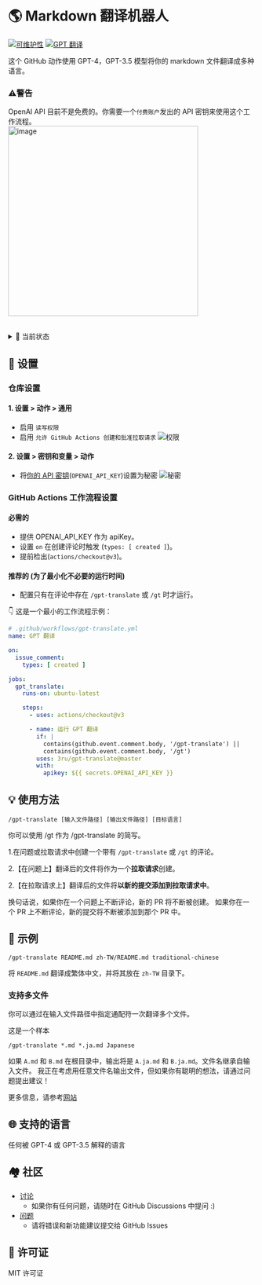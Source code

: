 # 🌎 Markdown 翻译机器人
[![可维护性](https://api.codeclimate.com/v1/badges/a13ea4f37913ba6ba570/maintainability)](https://codeclimate.com/github/3ru/gpt-translate/maintainability)
[![GPT 翻译](https://github.com/3ru/gpt-translate/actions/workflows/gpt-translate.yml/badge.svg)](https://github.com/3ru/gpt-translate/actions/workflows/gpt-translate.yml)

这个 GitHub 动作使用 GPT-4，GPT-3.5 模型将你的 markdown 文件翻译成多种语言。

### ⚠️**警告**
OpenAI API 目前不是免费的。你需要一个`付费账户`发出的 API 密钥来使用这个工作流程。  
<img width="387" alt="image" src="https://github.com/3ru/gpt-translate/assets/69892552/8c803edb-85ef-41ee-a4be-be52b3a30eba">

<br/>

<details><summary>🧐 当前状态</summary>
<p>

- 该动作支持翻译 **markdown(`.md`) 和 markdown-jsx(`.mdx`) 文件**。

- 命令只能由具有**对仓库有写权限的个人**执行。

这些限制防止了非信任方的 API 滥用。

</p>
</details> 

## 🔧 设置

### 仓库设置

#### 1. 设置 > 动作 > 通用

- 启用 `读写权限`
- 启用 `允许 GitHub Actions 创建和批准拉取请求`
  ![权限](https://user-images.githubusercontent.com/69892552/228692074-d8d009a8-9272-4023-97b1-3cbc637d5d84.jpg)

#### 2. 设置 > 密钥和变量 > 动作

- 将[你的 API 密钥](https://platform.openai.com/account/api-keys)(`OPENAI_API_KEY`)设置为秘密
  ![秘密](https://user-images.githubusercontent.com/69892552/228692421-22d7db33-4e32-4f28-b166-45b4d3ce2b11.jpg)


### GitHub Actions 工作流程设置

#### 必需的
- 提供 OPENAI_API_KEY 作为 apiKey。
- 设置 `on` 在创建评论时触发 (`types: [ created ]`)。
- 提前检出(`actions/checkout@v3`)。

#### 推荐的 (为了最小化不必要的运行时间)
- 配置只有在评论中存在 `/gpt-translate` 或 `/gt` 时才运行。


👇 这是一个最小的工作流程示例：
```yaml
# .github/workflows/gpt-translate.yml
name: GPT 翻译

on:
  issue_comment:
    types: [ created ]

jobs:
  gpt_translate:
    runs-on: ubuntu-latest

    steps:
      - uses: actions/checkout@v3

      - name: 运行 GPT 翻译
        if: |
          contains(github.event.comment.body, '/gpt-translate') || 
          contains(github.event.comment.body, '/gt')
        uses: 3ru/gpt-translate@master
        with:
          apikey: ${{ secrets.OPENAI_API_KEY }}
```


## 💡 使用方法

```
/gpt-translate [输入文件路径] [输出文件路径] [目标语言] 
```
你可以使用 /gt 作为 /gpt-translate 的简写。

1.在问题或拉取请求中创建一个带有 `/gpt-translate` 或 `/gt` 的评论。

2.【在问题上】翻译后的文件将作为一个**拉取请求**创建。

2.【在拉取请求上】翻译后的文件将**以新的提交添加到拉取请求中**。

换句话说，如果你在一个问题上不断评论，新的 PR 将不断被创建。
如果你在一个 PR 上不断评论，新的提交将不断被添加到那个 PR 中。

## 📝 示例
```
/gpt-translate README.md zh-TW/README.md traditional-chinese
```
将 `README.md` 翻译成繁体中文，并将其放在 `zh-TW` 目录下。

### 支持多文件

你可以通过在输入文件路径中指定通配符一次翻译多个文件。

这是一个样本
```
/gpt-translate *.md *.ja.md Japanese
```
如果 `A.md` 和 `B.md` 在根目录中，输出将是 `A.ja.md` 和 `B.ja.md`。文件名继承自输入文件。
我正在考虑用任意文件名输出文件，但如果你有聪明的想法，请通过问题提出建议！

更多信息，请参考[网站](https://g-t.vercel.app/docs/references/path-builder)

## 🌐 支持的语言
任何被 GPT-4 或 GPT-3.5 解释的语言

## 🏘️ 社区
- [讨论](https://github.com/3ru/gpt-translate/discussions)
  - 如果你有任何问题，请随时在 GitHub Discussions 中提问 :)
- [问题](https://github.com/3ru/gpt-translate/issues)
  - 请将错误和新功能建议提交给 GitHub Issues

## 📃 许可证
MIT 许可证